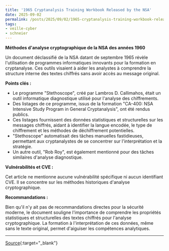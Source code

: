 ```yaml
---
title: '1965 Cryptanalysis Training Workbook Released by the NSA'
date: 2025-09-02
permalink: /posts/2025/09/02/1965-cryptanalysis-training-workbook-released-by-the-nsa/
tags:
- veille-cyber
- schneier
---
```

**Méthodes d'analyse cryptographique de la NSA des années 1960**

Un document déclassifié de la NSA datant de septembre 1965 révèle l'utilisation de programmes informatiques innovants pour la formation en cryptanalyse. Ces outils visaient à aider les analystes à comprendre la structure interne des textes chiffrés sans avoir accès au message original.

**Points clés :**

*   Le programme "Stethoscope", créé par Lambros D. Callimahos, était un outil informatique diagnostique utilisé pour l'analyse des chiffrements.
*   Des listages de ce programme, issus de la formation "CA-400: NSA Intensive Study Program in General Cryptanalysis", ont été rendus publics.
*   Ces listages fournissent des données statistiques et structurelles sur les messages chiffrés, aidant à identifier la langue encodée, le type de chiffrement et les méthodes de déchiffrement potentielles.
*   "Stethoscope" automatisait des tâches manuelles fastidieuses, permettant aux cryptanalystes de se concentrer sur l'interprétation et la stratégie.
*   Un autre outil, "Rob Roy", est également mentionné pour des tâches similaires d'analyse diagnostique.

**Vulnérabilités et CVE :**

Cet article ne mentionne aucune vulnérabilité spécifique ni aucun identifiant CVE. Il se concentre sur les méthodes historiques d'analyse cryptographique.

**Recommandations :**

Bien qu'il n'y ait pas de recommandations directes pour la sécurité moderne, le document souligne l'importance de comprendre les propriétés statistiques et structurelles des textes chiffrés pour l'analyse cryptographique. La formation à l'interprétation de ces données, même sans le texte original, permet d'aiguiser les compétences analytiques.

---
[Source](https://www.schneier.com/blog/archives/2025/09/1965-cryptanalysis-training-workbook-released-by-the-nsa.html){:target="_blank"}
